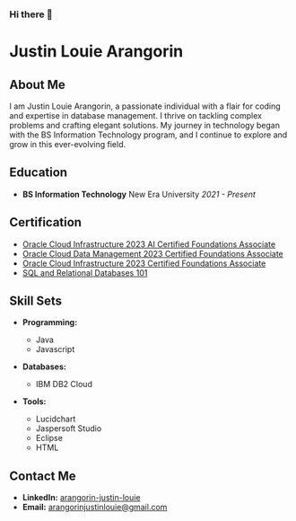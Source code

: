 ### Hi there 👋

#  Justin Louie Arangorin

## About Me

I am Justin Louie Arangorin, a passionate individual with a flair for coding and expertise in database management. I thrive on tackling complex problems and crafting elegant solutions. My journey in technology began with the BS Information Technology program, and I continue to explore and grow in this ever-evolving field.

## Education

- **BS Information Technology**
  New Era University
  *2021 - Present*

## Certification

- [Oracle Cloud Infrastructure 2023 AI Certified Foundations Associate](https://catalog-education.oracle.com/pls/certview/sharebadge?id=1C511F4629567A633BFDFE1CCDD8FDEA56F85B9428619065E7C115DC0A391BC5&fbclid=IwAR3s1ANbG55e0vIbkxupyyuKIT0UYRv3dlARYxli5yzM8VpP8XnkaNO01VM)
- [Oracle Cloud Data Management 2023 Certified Foundations Associate](https://catalog-education.oracle.com/pls/certview/sharebadge?id=B3A5E975120DF0D76F02128985AECDC682C43EBF94FA1E4CD658EA31A9AD54F0&fbclid=IwAR1-NVGcSmFU15h-mBVpvHTMHxhQzaWAWuiAvmyUr7rqFskD9ajdMxV43CA)
- [Oracle Cloud Infrastructure 2023 Certified Foundations Associate](https://catalog-education.oracle.com/pls/certview/sharebadge?id=F78991E37A2C2993EF0BFC2237AFB9FCE4AA557AB873FF660AC3936754D983E3&fbclid=IwAR0oxMgt1DeDnGl_Pb9rTgU8-iE-9M88mZyZastM-nY0ocWu3J3gyhQ0unA)
- [SQL and Relational Databases 101](https://courses.cognitiveclass.ai/certificates/19ee77d0565e492186480ceaa703ef2b)

## Skill Sets

- **Programming:**
  - Java
  - Javascript

- **Databases:**
  - IBM DB2 Cloud

- **Tools:**
  - Lucidchart
  - Jaspersoft Studio
  - Eclipse
  - HTML

## Contact Me

- **LinkedIn:** [arangorin-justin-louie](https://www.linkedin.com/in/arangorin-justin-louie-bb8205249/)
- **Email:** arangorinjustinlouie@gmail.com


